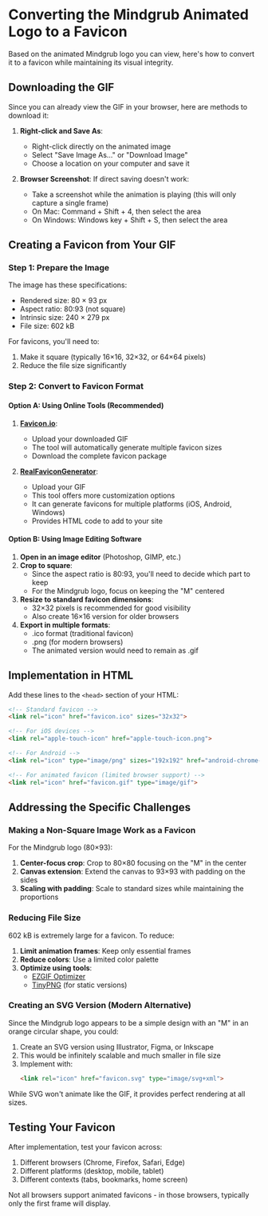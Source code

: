 # Converting the Mindgrub Animated Logo to a Favicon

Based on the animated Mindgrub logo you can view, here's how to convert it to a favicon while maintaining its visual integrity.

## Downloading the GIF

Since you can already view the GIF in your browser, here are methods to download it:

1. **Right-click and Save As**:
   - Right-click directly on the animated image
   - Select "Save Image As..." or "Download Image"
   - Choose a location on your computer and save it

2. **Browser Screenshot**:
   If direct saving doesn't work:
   - Take a screenshot while the animation is playing (this will only capture a single frame)
   - On Mac: Command + Shift + 4, then select the area
   - On Windows: Windows key + Shift + S, then select the area

## Creating a Favicon from Your GIF

### Step 1: Prepare the Image
The image has these specifications:
- Rendered size: 80 × 93 px
- Aspect ratio: 80:93 (not square)
- Intrinsic size: 240 × 279 px
- File size: 602 kB

For favicons, you'll need to:
1. Make it square (typically 16×16, 32×32, or 64×64 pixels)
2. Reduce the file size significantly

### Step 2: Convert to Favicon Format

#### Option A: Using Online Tools (Recommended)

1. **[Favicon.io](https://favicon.io/favicon-converter/)**:
   - Upload your downloaded GIF
   - The tool will automatically generate multiple favicon sizes
   - Download the complete favicon package

2. **[RealFaviconGenerator](https://realfavicongenerator.net/)**:
   - Upload your GIF
   - This tool offers more customization options
   - It can generate favicons for multiple platforms (iOS, Android, Windows)
   - Provides HTML code to add to your site

#### Option B: Using Image Editing Software

1. **Open in an image editor** (Photoshop, GIMP, etc.)
2. **Crop to square**:
   - Since the aspect ratio is 80:93, you'll need to decide which part to keep
   - For the Mindgrub logo, focus on keeping the "M" centered
3. **Resize to standard favicon dimensions**:
   - 32×32 pixels is recommended for good visibility
   - Also create 16×16 version for older browsers
4. **Export in multiple formats**:
   - .ico format (traditional favicon)
   - .png (for modern browsers)
   - The animated version would need to remain as .gif

## Implementation in HTML

Add these lines to the `<head>` section of your HTML:

```html
<!-- Standard favicon -->
<link rel="icon" href="favicon.ico" sizes="32x32">

<!-- For iOS devices -->
<link rel="apple-touch-icon" href="apple-touch-icon.png">

<!-- For Android -->
<link rel="icon" type="image/png" sizes="192x192" href="android-chrome-192x192.png">

<!-- For animated favicon (limited browser support) -->
<link rel="icon" href="favicon.gif" type="image/gif">
```

## Addressing the Specific Challenges

### Making a Non-Square Image Work as a Favicon

For the Mindgrub logo (80×93):

1. **Center-focus crop**: Crop to 80×80 focusing on the "M" in the center
2. **Canvas extension**: Extend the canvas to 93×93 with padding on the sides
3. **Scaling with padding**: Scale to standard sizes while maintaining the proportions

### Reducing File Size

602 kB is extremely large for a favicon. To reduce:

1. **Limit animation frames**: Keep only essential frames
2. **Reduce colors**: Use a limited color palette
3. **Optimize using tools**:
   - [EZGIF Optimizer](https://ezgif.com/optimize)
   - [TinyPNG](https://tinypng.com/) (for static versions)

### Creating an SVG Version (Modern Alternative)

Since the Mindgrub logo appears to be a simple design with an "M" in an orange circular shape, you could:

1. Create an SVG version using Illustrator, Figma, or Inkscape
2. This would be infinitely scalable and much smaller in file size
3. Implement with:
   ```html
   <link rel="icon" href="favicon.svg" type="image/svg+xml">
   ```

While SVG won't animate like the GIF, it provides perfect rendering at all sizes.

## Testing Your Favicon

After implementation, test your favicon across:

1. Different browsers (Chrome, Firefox, Safari, Edge)
2. Different platforms (desktop, mobile, tablet)
3. Different contexts (tabs, bookmarks, home screen)

Not all browsers support animated favicons - in those browsers, typically only the first frame will display.